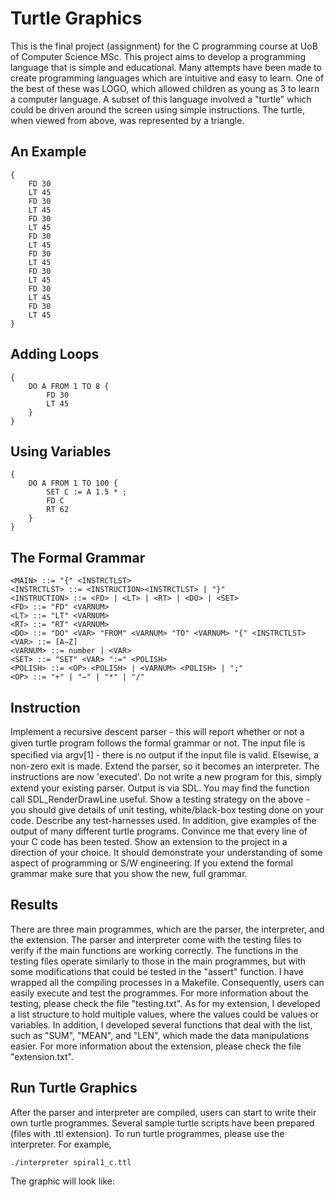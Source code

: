 # Turtle Graphics
This is the final project (assignment) for the C programming course at UoB of Computer Science MSc. This project aims to develop a programming language that is simple and educational. Many attempts have been made to create programming languages which are intuitive and easy to learn. One of the best of these was LOGO, which allowed children as young as 3 to learn a computer language. A subset of this language involved a "turtle" which could be driven around the screen using simple instructions. The turtle, when viewed from above, was represented by a triangle.

## An Example
```
{
    FD 30
    LT 45
    FD 30
    LT 45
    FD 30
    LT 45
    FD 30
    LT 45
    FD 30
    LT 45
    FD 30
    LT 45
    FD 30
    LT 45
    FD 30
    LT 45
}
```

## Adding Loops
```
{
    DO A FROM 1 TO 8 {
        FD 30
        LT 45
    }
}
```

## Using Variables
```
{
    DO A FROM 1 TO 100 {
        SET C := A 1.5 * ;
        FD C
        RT 62
    }
}
```

## The Formal Grammar
```
<MAIN> ::= "{" <INSTRCTLST>
<INSTRCTLST> ::= <INSTRUCTION><INSTRCTLST> | "}"
<INSTRUCTION> ::= <FD> | <LT> | <RT> | <DO> | <SET>
<FD> ::= "FD" <VARNUM>
<LT> ::= "LT" <VARNUM>
<RT> ::= "RT" <VARNUM>
<DO> ::= "DO" <VAR> "FROM" <VARNUM> "TO" <VARNUM> "{" <INSTRCTLST>
<VAR> ::= [A−Z]
<VARNUM> ::= number | <VAR>
<SET> ::= "SET" <VAR> ":=" <POLISH>
<POLISH> ::= <OP> <POLISH> | <VARNUM> <POLISH> | ";"
<OP> ::= "+" | "−" | "*" | "/"
```

## Instruction
Implement a recursive descent parser - this will report whether or not a given
turtle program follows the formal grammar or not. The input ﬁle is speciﬁed via argv\[1\] - there is no output if the input ﬁle is valid. Elsewise, a non-zero exit is made. Extend the parser, so it becomes an interpreter. The instructions are now 'executed'. Do not write a new program for this, simply extend your existing parser. Output is via SDL. You may ﬁnd the function call SDL_RenderDrawLine useful. Show a testing strategy on the above - you should give details of unit testing, white/black-box testing done on your code. Describe any test-harnesses used. In addition, give examples of the output of many different turtle programs. Convince me that every line of your C code has been tested.
Show an extension to the project in a direction of your choice. It should demonstrate your understanding of some aspect of programming or S/W engineering. If you extend the formal grammar make sure that you show the new, full grammar.

## Results
There are three main programmes, which are the parser, the interpreter, and the extension. The parser and interpreter come with the testing files to verify if the main functions are working correctly. The functions in the testing files operate similarly to those in the main programmes, but with some modifications that could be tested in the "assert" function. I have wrapped all the compiling processes in a Makefile. Consequently, users can easily execute and test the programmes. For more information about the testing, please check the file "testing.txt". As for my extension, I developed a list structure to hold multiple values, where the values could be values or variables. In addition, I developed several functions that deal with the list, such as "SUM", "MEAN", and "LEN", which made the data manipulations easier. For more information about the extension, please check the file "extension.txt".

## Run Turtle Graphics
After the parser and interpreter are compiled, users can start to write their own turtle programmes. Several sample turtle scripts have been prepared (files with .ttl extension). To run turtle programmes, please use the interpreter. For example, 
```
./interpreter spiral1_c.ttl
```
The graphic will look like:
